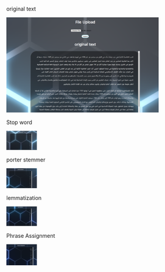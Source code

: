 original text

<img src ="./img/1.png" width="400px">


Stop word

<img src ="./img/2.png" width="80px">

porter stemmer

<img src ="./img/3.png" width="80px">

lemmatization

<img src ="./img/4.png" width="80px">

Phrase Assignment

<img src ="./img/5.png" width="80px">
